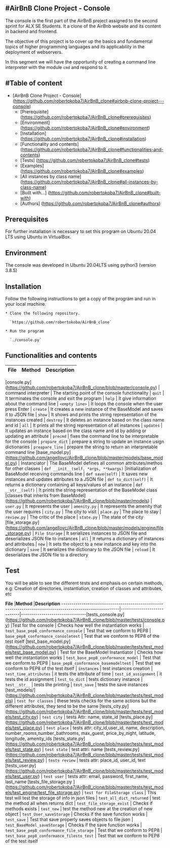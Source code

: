 #AirBnB Clone Project - Console
---

The console is the first part of the AirBnB project assigned to the second sprint for ALX SE Students. It a clone of the AirBnb website and its content in backend and frontend.

The objective of this project is to cover up the basics and fundamental topics of higher programming languages and its applicability in the deployment of webservers.

In this segment we will have the opportunity of creating a command line interpreter with the module `cmd` and respond to it.

#Table of content
---

* [AirBnB Clone Project - Console] (https://github.com/robertokoba7/AirBnB_clone#airbnb-clone-project---console)
    * [Prerequisite] (https://github.com/robertokoba7/AirBnB_clone#prerequisites)
    * [Environment] (https://github.com/robertokoba7/AirBnB_clone#environment)
    * [Installation] (https://github.com/robertokoba7/AirBnB_clone#installation)
    * [Functionality and contents] (https://github.com/robertokoba7/AirBnB_clone#functionalities-and-contents)
    * [Tests] (https://github.com/robertokoba7/AirBnB_clone#tests)
    * [Examples] (https://github.com/robertokoba7/AirBnB_clone#examples)
    * [All instances by class name] (https://github.com/robertokoba7/AirBnB_clone#all-instances-by-class-name)
    * [Built with...] (https://github.com/robertokoba7/AirBnB_clone#built-with)
    * [Authors] (https://github.com/robertokoba7/AirBnB_clone#authors)

Prerequisites
---
For further installation is necessary to set this program on Ubuntu 20.04 LTS using Ubuntu in VirtualBox.

Environment
---
The console was developed in Ubuntu 20.04LTS using python3 (version 3.8.5)

Installation
---
Follow the following instructions to get a copy of the program and run in your local machine.
   
    * Clone the following repository.
     
      `https://github.com/robertokoba/AirBnB_clone`

    * Run the program

      `./console.py`

Functionalities and contents
---
**File**                                                                                     |**Method**                |**Description**
---------------------------------------------------------------------------------------------|--------------------------|-----------------------
[console.py] (https://github.com/robertokoba7/AirBnB_clone/blob/master/console.py)
										             | command interpreter      | The starting point of the console functionality
										             |   `quit`                 |  It terminates the console and exit the program
										             |   `help`                 | It give information about the command line
										             |   `<empty line>`         | It loops the console when the user press Enter
										             |   `create`               | It creates a new instance of the BaseModel and saves it to JSON file
										             |   `show`                 | It shows and prints the string representation of the instances created
                                                                                             |   `destroy`              | It deletes an instance based on the class name and id
                                                                                             |   `all`                  | It prints all the string representation of all instances
                                                                                             |   `updates`              | It updates an instance based on the class name and id by adding or updating an attribute
                                                                                             |   `precmd`               | fixes the command line to be interpretable for the console
                                                                                             |   `prepare_dict`         | prepare a string to update an instance usign dictionaries                                                                                  |   `preapare_line`        | prepare the string to return an interpretable command line
[base_model.py] (https://github.com/angellovc/AirBnB_clone/blob/master/models/base_model.py) |   Instanciator           | The BaseModel defines all common attributes/methos for other classes
                                                                                             |   `def __init__(self, *args, **kwargs)` |Initialization of BaseModel receiving commands line
                                                                                             |   `def save(self)`                      | It saves new instances and updates attributes to a JSON file
                                                                                             |   `def to_dict(self)`                   | It returns a dictionary containing all keys/values of an instance
                                                                                             |   `def __str__(self)`                   | It prints the string representation of the BaseModel class
[classes that inherits from BaseModel] (https://github.com/robertokoba7/AirBnB_clone/blob/master/models) | `user.py`                   | It represents the user
												         | `amenity.py`                | It represents the amenity that the user requires
                                                                                                         | `city.py`                   | The city to visit
                                                                                                         | `place.py`                  | The place to stay
                                                                                                         | `review.py`                 | The critic of the place
                                                                                                         | `state.py`                  | The state of the city
[file_storage.py] (https://github.com/angellovc/AirBnB_clone/blob/master/models/engine/file_storage.py)  | `File Storage`              | It serializes instances to JSON file and deserializes JSON file to instances
                                                                                                         | `all`                       | It returns a dictionary of instances and attributes
                                                                                                         | `new`                       | It sets the object to a new instance and key into the dictionary
                                                                                                         | `save`                      | It serializes the dictionary to the JSON file
                                                                                                         | `reload`                    | It deserializes the JSON file to a directory

Test
---
You will be able to see the different tests and emphasis on certain methods, e.g: Creation of directories, instantiation, creation of classes and attributes, etc

**File**                                                                                                  |**Method**                  |**Description**
----------------------------------------------------------------------------------------------------------|----------------------------|--------------------------------[tests_console.py] (https://github.com/robertokoba7/AirBnB_clone/blob/master/tests/console.py)               |Test for the console              | Checks how well the instantiation works
													  | `test_base_pep8_conformance_console` | Test that we conform to PEP8
                										          | `base_pep8_conformance_consoletest`  | Test that we conform to PEP8 of the test itself
[test_base_model.py] (https://github.com/robertokoba7/AirBnB_clone/blob/master/tests/test_models/test_base_model.py) | Test for the BaseModel Instantiator | Checks how well the instantiation works
                              										          | `test_base_pep8_conformance_model`  | Test that we conform to PEP8
                                                                                                                  | `base_pep8_conformance_basemodeltest` | Test that we conform to PEP8 of the test itself
                                                                                                                  | `instances`                           | test instances creation
                                                                                                                  | `test_time_attributes`                | it tests the attribute of time
                                                                                                                  | `test_id_assignment`                  | it tests the id assignment
                                                                                                                  | `test_to_dict`                        | tests dictionary instance
                                                                                                                  | `test__str__`                         | tests the printing
                                                                                                                  | `test_save`                           | tests the save instances
[test_models/] (https://github.com/robertokoba7/AirBnB_clone/blob/master/tests/test_models)                       | `test for classes`                    | these tests checks for the same actions but the different attributes, they tend to be the same
[tests_city.py] (https://github.com/robertokoba7/AirBnB_clone/blob/master/tests/test_models/test_city.py)         | `test city`                           | tests Attr: name, state_id
[tests_place.py] (https://github.com/robertokoba7/AirBnB_clone/blob/master/tests/test_models/test_place.py)       | `test place`                          | tests attr: city_id,user_id, name, description, number_rooms,number_bathrooms, max_guest, price_by_night, latitude, longitude, amenity_ids
[tests_state.py] (https://github.com/robertokoba7/AirBnB_clone/blob/master/tests/test_models/test_state.py)       | `test state`                          | test attri: name
[tests_review.py] (https://github.com/robertokoba7/AirBnB_clone/blob/master/tests/test_models/test_review.py)        | `tests review`                        | tests attr: place_id, user_id, text
[tests_user.py] (https://github.com/robertokoba7/AirBnB_clone/blob/master/tests/test_models/test_user.py)            | `test user`                           | tests attr: email, password, first_name, last_name
[tests_file_storage.py	] (https://github.com/robertokoba7/AirBnB_clone/blob/master/tests/test_models/test_engine/test_file_storage.py)  | `test for FileStorage class` | This test will test the storage of info in json files
																	 | `test_all_dict_returned`     | test the method all when returns dict
																	 | `test_file_storage_exist`    | Checks if methods exists
																	 | `test_new`                   | test the method new at the creation of new object
                															 | `test_User_saveStorage`      | Checks if the save function works
																	 | `test_save`                  | Test that save properly saves objects to file.json
																	 | `test_BaseModel_saveStorage`
| Checks if the save function works
																	 | `test_base_pep8_conformance_file_storage`  | Test that we conform to PEP8
																         | `test_base_pep8_conformance_filesto_test`  | Test that we conform to PEP8 of the test itself

